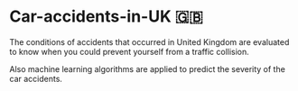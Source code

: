 # Car-accidents-in-UK :uk:

The conditions of accidents that occurred in United Kingdom are evaluated to know when you could prevent yourself from a traffic collision.

Also machine learning algorithms are applied to predict the severity of the car accidents.
